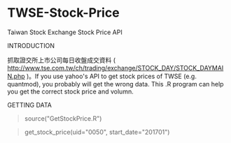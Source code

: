 # TWSE-Stock-Price
Taiwan Stock Exchange Stock Price API

INTRODUCTION

抓取證交所上市公司每日收盤成交資料 ( http://www.tse.com.tw/ch/trading/exchange/STOCK_DAY/STOCK_DAYMAIN.php )。If you use yahoo's API to get stock prices of TWSE (e.g. quantmod), you probably will get the wrong data. This .R program can help you get the correct stock price and volumn.


GETTING DATA
> source("GetStockPrice.R")

> get_stock_price(uid="0050", start_date="201701")


